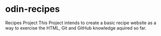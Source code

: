 # odin-recipes
Recipes Project
This Project intends to create a basic recipe website as a way to exercise the HTML, Git and GitHub knowledge aquired so far.